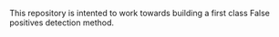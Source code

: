This repository is intented to work towards building a first class False positives detection method.
